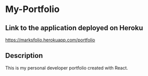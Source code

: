 # My-Portfolio

## Link to the application deployed on Heroku

https://marksfolio.herokuapp.com/portfolio

## Description 
This is my personal developer portfolio created with React.